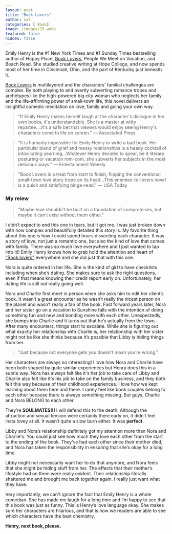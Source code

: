 ```yaml
---
layout: post
title: "Book Lovers"
author: sal
categories: [ Book]
image: /images/15.webp
featured: false
hidden: false
---
```

Emily Henry is the #1 New York Times and #1 Sunday Times bestselling author of Happy Place, [Book Lovers](https://amzn.to/44uShjq), People We Meet on Vacation, and Beach Read. She studied creative writing at Hope College, and now spends most of her time in Cincinnati, Ohio, and the part of Kentucky just beneath it. 

[Book Lovers](https://amzn.to/44uShjq) is multilayered and the characters' familial challenges are complex. By both playing to and overtly subverting romance tropes and archetypes like the high-powered big city woman who neglects her family and the life-affirming power of small-town life, this novel delivers an insightful comedic meditation on love, family and going your own way.

> "If Emily Henry makes herself laugh at the character's dialogue in her own books, it's understandable. She is a master at witty repartee….It's a safe bet that viewers would enjoy seeing Henry's characters come to life on screen." — Associated Press

> "It is humanly impossible for Emily Henry to write a bad book. Her particular blend of grief and messy relationships is a heady cocktail of intoxicating yearning…Whatever Henry decides to spear, be it literary posturing or vacation rom-com, she subverts her subjects in the most delicious ways." — Entertainment Weekly

> "Book Lovers is a treat from start to finish, flipping the conventional small-town love story trope on its head…This enemies-to-lovers novel is a quick and satisfying binge-read." — USA Today

### My reiew

> "Maybe love shouldn’t be built on a foundation of compromises, but maybe it can’t exist without them either."

I didn’t expect to end this one in tears, but it got me. I was just broken down with how complex and beautifully detailed this story is. My favorite thing about this one is how I could spend hours dissecting each character. It was a story of love, not just a romantic one, but also the kind of love that comes with family. There was so much love everywhere and I just wanted to tap into it!! Emily Henry knows how to grab hold the attention and heart of ["Book lovers"](https://amzn.to/44uShjq) everywhere and she did just that with this one.

Nora is quite ordered in her life. She is the kind of girl to have checklists including when she’s dating. She makes sure to ask the right questions, even if that means knowing their credit report early on. Unfortunately, her dating life is still not really going well. 

Nora and Charlie first meet in person when she asks him to edit her client’s book. It wasn’t a great encounter as he wasn’t really the nicest person on the planet and wasn’t really a fan of the book. Fast forward years later, Nora and her sister go on a vacation to Sunshine falls with the intention of doing something fun and new and bonding more with each other. Unexpectedly, she bumps into Charlie and it turns out that he’s actually from the town. After many encounters, things start to escalate. While she is figuring out what exactly her relationship with Charlie is, her relationship with her sister might not be like she thinks because it’s possible that Libby is hiding things from her.

> "Just because not everyone gets you doesn’t mean you’re wrong."

Her characters are always so interesting! I love how Nora and Charlie have been both shaped by quite similar experiences but Henry does this in a subtle way. Nora has always felt like it's her job to take care of Libby and Charlie also felt like it's his job to take on the family business, and they both felt this way because of their childhood experiences. I love how we kept learning about them here and there. I rarely feel like book couples belong to each other because there is always something missing. But guys, Charlie and Nora BELONG to each other. 

They’re **SOULMATES!!!** I will defend this to the death. Although the attraction and sexual tension were certainly there early on, it didn’t feel insta lovey at all. It wasn’t quite a slow burn either. It was **perfect**.

Libby and Nora’s relationship definitely got my attention more than Nora and Charlie's. You could just see how much they love each other from the start to the ending of the book. They’ve had each other since their mother died, and Nora has taken the responsibility in ensuring that she’s okay for a long time. 

Libby might not necessarily want her to do that anymore, and Nora feels that she might be hiding stuff from her. The effects that their mother’s lifestyle had on them were really evident. Their relationship literally shattered me and brought me back together again. I really just want what they have.

Very importantly, we can't ignore the fact that Emily Henry is a whole comedian. She has made me laugh for a long time and I’m happy to see that this book was just as funny. This is Henry’s love language okay. She makes sure her characters are hilarious, and that is how we readers are able to see which characters have the best chemistry.

**Henry, next book, please.**
